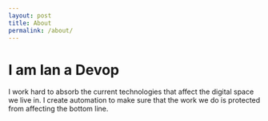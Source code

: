 ```yaml
---
layout: post
title: About
permalink: /about/
---
```


# I am Ian a Devop

I work hard to absorb the current technologies that affect the digital space we live in. I create automation to make sure that the work we do is protected from affecting the bottom line.
